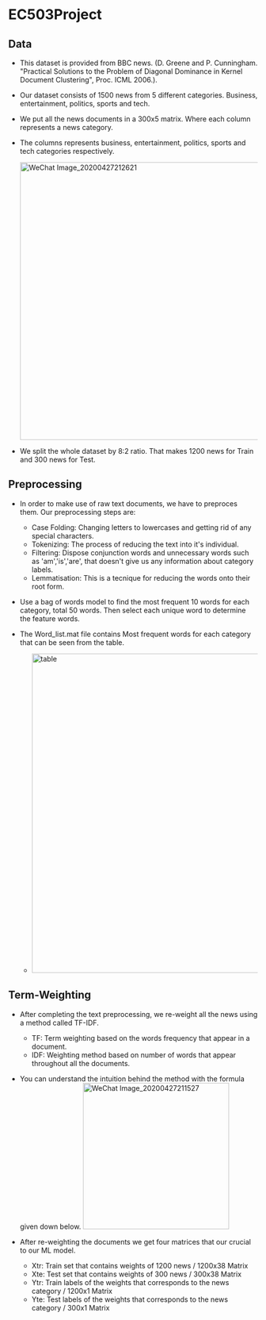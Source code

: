 # EC503Project
## Data
* This dataset is provided from BBC news. (D. Greene and P. Cunningham. "Practical Solutions to the Problem of Diagonal Dominance in Kernel Document Clustering", Proc. ICML 2006.).

* Our dataset consists of 1500 news from 5 different categories. Business, entertainment, politics, sports and tech. 

* We put all the news documents in a 300x5 matrix. Where each column represents a news category.   

*  The columns represents business, entertainment, politics, sports and tech categories respectively. 

    <img width="560" alt="WeChat Image_20200427212621" src="https://user-images.githubusercontent.com/55101879/80549796-29ec4c00-898c-11ea-8dc3-15905eae4b78.png">

* We split the whole dataset by 8:2 ratio. That makes 1200 news for Train and 300 news for Test.
## Preprocessing
* In order to make use of raw text documents, we have to preproces them. Our preprocessing steps are:
  * Case Folding: Changing letters to lowercases and getting rid of any special characters.
  * Tokenizing: The process of reducing the text into it's individual.
  * Filtering: Dispose conjunction words and unnecessary words such as 'am','is','are', that doesn't give us any information about category labels.
  * Lemmatisation: This is a tecnique for reducing the words onto their root form. 
  
 * Use a bag of words model to find the most frequent 10 words for each category, total 50 words. Then select each unique word to determine the feature words. 

* The Word_list.mat file contains Most frequent words for each category that can be seen from the table.

    * <img width="644" alt="table" src="https://user-images.githubusercontent.com/55101879/80283559-69920a00-86e6-11ea-814a-9e25e5b52acd.png">

 ## Term-Weighting
 * After completing the text preprocessing, we re-weight all the news using a method called TF-IDF.
    * TF: Term weighting based on the words frequency that appear in a document. 
    * IDF: Weighting method based on number of words that appear throughout all the documents.
 * You can understand the intuition behind the method with the formula given down below.
    <img width="295" alt="WeChat Image_20200427211527" src="https://user-images.githubusercontent.com/55101879/80670978-7f048c80-8a76-11ea-9bae-0075de64e511.png">

* After re-weighting the documents we get four matrices that our crucial to our ML model.
    * Xtr: Train set that contains weights of 1200 news / 1200x38 Matrix
    * Xte: Test set that contains weights of  300 news / 300x38 Matrix
    * Ytr: Train labels of the weights that corresponds to the news category / 1200x1 Matrix
    * Yte: Test labels of the weights that corresponds to the news category / 300x1 Matrix
